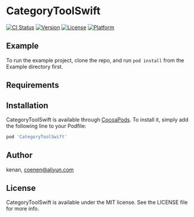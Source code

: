 # CategoryToolSwift

[![CI Status](https://img.shields.io/travis/kenan/CategoryToolSwift.svg?style=flat)](https://travis-ci.org/kenan/CategoryToolSwift)
[![Version](https://img.shields.io/cocoapods/v/CategoryToolSwift.svg?style=flat)](https://cocoapods.org/pods/CategoryToolSwift)
[![License](https://img.shields.io/cocoapods/l/CategoryToolSwift.svg?style=flat)](https://cocoapods.org/pods/CategoryToolSwift)
[![Platform](https://img.shields.io/cocoapods/p/CategoryToolSwift.svg?style=flat)](https://cocoapods.org/pods/CategoryToolSwift)

## Example

To run the example project, clone the repo, and run `pod install` from the Example directory first.

## Requirements

## Installation

CategoryToolSwift is available through [CocoaPods](https://cocoapods.org). To install
it, simply add the following line to your Podfile:

```ruby
pod 'CategoryToolSwift'
```

## Author

kenan, coenen@aliyun.com

## License

CategoryToolSwift is available under the MIT license. See the LICENSE file for more info.
